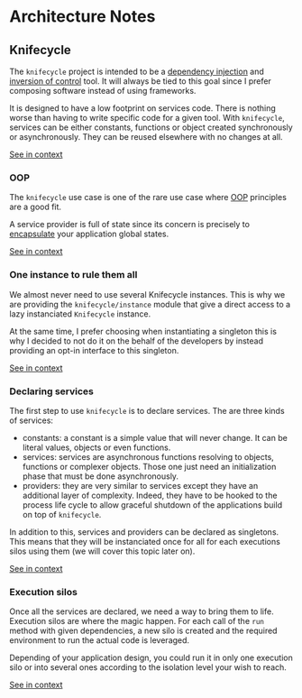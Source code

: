 <!--
# This file is automatically generated by the `jsarch`
# module. Do not change it elsewhere, changes would
# be overriden.
-->
# Architecture Notes



## Knifecycle

The `knifecycle` project is intended to be a [dependency
 injection](https://en.wikipedia.org/wiki/Dependency_injection)
 and [inversion of control](https://en.wikipedia.org/wiki/Inversion_of_control)
 tool. It will always be tied to this goal since I prefer
 composing software instead of using frameworks.

It is designed to have a low footprint on services code.
 There is nothing worse than having to write specific code for
 a given tool. With `knifecycle`, services can be either constants,
 functions or object created synchronously or asynchronously. They
 can be reused elsewhere with no changes at all.

[See in context](./src/index.js#L23-L36)



### OOP

The `knifecycle` use case is one of the rare use case where
 [OOP](https://en.wikipedia.org/wiki/Object-oriented_programming)
 principles are a good fit.

A service provider is full of state since its concern is
 precisely to
 [encapsulate](https://en.wikipedia.org/wiki/Encapsulation_(computer_programming))
 your application global states.

[See in context](./src/index.js#L38-L47)



### One instance to rule them all

We almost never need to use several Knifecycle instances.
 This is why we are providing the `knifecycle/instance`
 module that give a direct access to a lazy instanciated
 `Knifecycle` instance.

At the same time, I prefer choosing when instantiating a
 singleton this is why I decided to not do it on the behalf
 of the developers by instead providing an opt-in interface
 to this singleton.

[See in context](./src/instance.js#L1-L12)



### Declaring services

The first step to use `knifecycle` is to declare
   services. The are three kinds of services:
  - constants: a constant is a simple value that will
   never change. It can be literal values, objects
   or even functions.
  - services: services are asynchronous functions
   resolving to objects, functions or complexer
   objects. Those one just need an initialization
   phase that must be done asynchronously.
  - providers: they are very similar to services
   except they have an additional layer of
   complexity. Indeed, they have to be hooked
   to the process life cycle to allow graceful
   shutdown of the applications build on top of
   `knifecycle`.

   In addition to this, services and providers can
    be declared as singletons. This means that they
    will be instanciated once for all for each
    executions silos using them (we will cover this
    topic later on).

[See in context](./src/index.js#L78-L101)



### Execution silos

Once all the services are declared, we need a way to bring
   them to life. Execution silos are where the magic happen.
   For each call of the `run` method with given dependencies,
   a new silo is created and the required environment to
   run the actual code is leveraged.

  Depending of your application design, you could run it
   in only one execution silo or into several ones
   according to the isolation level your wish to reach.

[See in context](./src/index.js#L342-L352)


